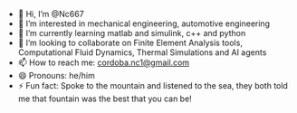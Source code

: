 - 👋 Hi, I’m @Nc667
- 👀 I’m interested in mechanical engineering, automotive engineering
- 🌱 I’m currently learning matlab and simulink, c++ and python
- 💞️ I’m looking to collaborate on Finite Element Analysis tools, Computational Fluid Dynamics, Thermal Simulations and AI agents
- 📫 How to reach me: cordoba.nc1@gmail.com
- 😄 Pronouns: he/him
- ⚡ Fun fact: Spoke to the mountain and listened to the sea, they both told me that fountain was the best that you can be!

<!---
Nc667/Nc667 is a ✨ special ✨ repository because its `README.md` (this file) appears on your GitHub profile.
You can click the Preview link to take a look at your changes.
--->
